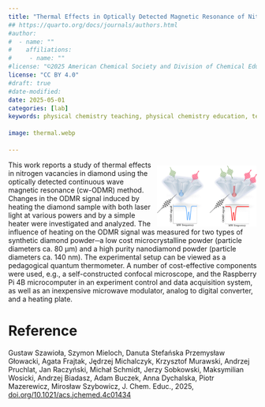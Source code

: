```yaml
---
title: "Thermal Effects in Optically Detected Magnetic Resonance of Nitrogen Vacancies in Diamond: A Quantum Thermometer for a Graduate Teaching Lab"
## https://quarto.org/docs/journals/authors.html
#author:
#  - name: ""
#    affiliations:
#     - name: ""
#license: "©2025 American Chemical Society and Division of Chemical Education, Inc."
license: "CC BY 4.0"
#draft: true
#date-modified:
date: 2025-05-01
categories: [lab]
keywords: physical chemistry teaching, physical chemistry education, teaching resources, nmr, laser

image: thermal.webp

---
```

<img src="thermal.webp" width="40%" align="right" style="padding: 10px 0px 0px 10px;"/>

This work reports a study of thermal effects in nitrogen vacancies in diamond using the optically detected continuous wave magnetic resonance (cw-ODMR) method. Changes in the ODMR signal induced by heating the diamond sample with both laser light at various powers and by a simple heater were investigated and analyzed. The influence of heating on the ODMR signal was measured for two types of synthetic diamond powder─a low cost microcrystalline powder (particle diameters ca. 80 μm) and a high purity nanodiamond powder (particle diameters ca. 140 nm). The experimental setup can be viewed as a pedagogical quantum thermometer. A number of cost-effective components were used, e.g., a self-constructed confocal microscope, and the Raspberry Pi 4B microcomputer in an experiment control and data acquisition system, as well as an inexpensive microwave modulator, analog to digital converter, and a heating plate.


# Reference

Gustaw Szawioła, Szymon Mieloch, Danuta Stefańska Przemysław Głowacki, Agata Frajtak, Jędrzej Michalczyk, Krzysztof Murawski, Andrzej Pruchlat, Jan Raczyński, Michał Schmidt, Jerzy Sobkowski, Maksymilian Wosicki, Andrzej Biadasz, Adam Buczek, Anna Dychalska, Piotr Mazerewicz, Mirosław Szybowicz, J. Chem. Educ., 2025, [doi.org/10.1021/acs.jchemed.4c01434](https://doi.org/10.1021/acs.jchemed.4c01434)

